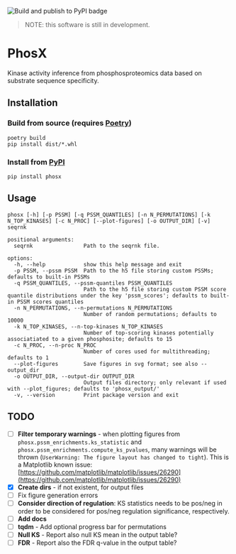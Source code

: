 ![Build and publish to PyPI badge](https://github.com/alussana/phosx/actions/workflows/build_and_publish_to_pypi.yml/badge.svg)

> NOTE: this software is still in development.

# PhosX

Kinase activity inference from phosphosproteomics data based on substrate sequence specificity.

## Installation

### Build from source (requires [Poetry](https://python-poetry.org))

```
poetry build
pip install dist/*.whl
```

### Install from [PyPI](https://pypi.org)

```
pip install phosx
```

## Usage

```
phosx [-h] [-p PSSM] [-q PSSM_QUANTILES] [-n N_PERMUTATIONS] [-k N_TOP_KINASES] [-c N_PROC] [--plot-figures] [-o OUTPUT_DIR] [-v] seqrnk
```
```
positional arguments:
  seqrnk                Path to the seqrnk file.

options:
  -h, --help            show this help message and exit
  -p PSSM, --pssm PSSM  Path to the h5 file storing custom PSSMs; defaults to built-in PSSMs
  -q PSSM_QUANTILES, --pssm-quantiles PSSM_QUANTILES
                        Path to the h5 file storing custom PSSM score quantile distributions under the key 'pssm_scores'; defaults to built-in PSSM scores quantiles
  -n N_PERMUTATIONS, --n-permutations N_PERMUTATIONS
                        Number of random permutations; defaults to 10000
  -k N_TOP_KINASES, --n-top-kinases N_TOP_KINASES
                        Number of top-scoring kinases potentially associatiated to a given phosphosite; defaults to 15
  -c N_PROC, --n-proc N_PROC
                        Number of cores used for multithreading; defaults to 1
  --plot-figures        Save figures in svg format; see also --output_dir
  -o OUTPUT_DIR, --output-dir OUTPUT_DIR
                        Output files directory; only relevant if used with --plot_figures; defaults to 'phosx_output/'
  -v, --version         Print package version and exit
```

## TODO

- [ ] **Filter temporary warnings** - when plotting figures from `phosx.pssm_enrichments.ks_statistic` and `phosx.pssm_enrichments.compute_ks_pvalues`, many warnings will be thrown (`UserWarning: The figure layout has changed to tight`). This is a Matplotlib known issue: [https://github.com/matplotlib/matplotlib/issues/26290](https://github.com/matplotlib/matplotlib/issues/26290)
- [x] **Create dirs** - if not existent, for output files
- [ ] Fix figure generation errors
- [ ] **Consider direction of regulation**: KS statistics needs to be pos/neg in order to be considered for pos/neg regulation significance, respectively.
- [ ] **Add docs**
- [ ] **tqdm** - Add optional progress bar for permutations
- [ ] **Null KS** - Report also null KS mean in the output table?
- [ ] **FDR** - Report also the FDR q-value in the output table? 